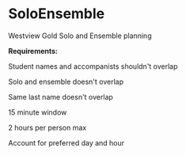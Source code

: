 # SoloEnsemble
Westview Gold Solo and Ensemble planning


**Requirements:**

Student names and accompanists shouldn't overlap

Solo and ensemble doesn't overlap

Same last name doesn't overlap

15 minute window

2 hours per person max

Account for preferred day and hour
